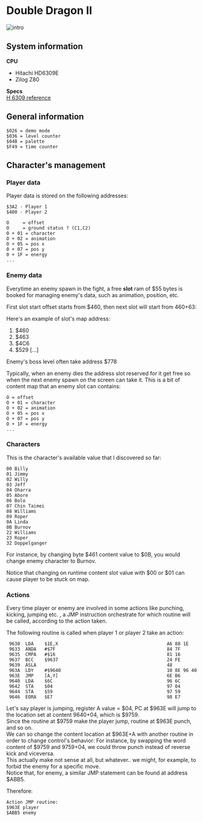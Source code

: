 # Double Dragon II

![intro](https://github.com/user-attachments/assets/fcf78f78-c200-42dd-b9b3-0784a8dd53e8)

## System information

**CPU**
* Hitachi HD6309E
* Zilog Z80

**Specs**<br>
[H 6309 reference](../specs/Motorola%206809%20and%20Hitachi%206309%20Programming%20Reference%20(Darren%20Atkinson).pdf)

## General information

```
$026 = demo mode
$036 = level counter
$04B = palette
$F49 = time counter
```

## Character's management

### Player data

Player data is stored on the following addresses:

```
$3A2 - Player 1
$400 - Player 2
```

```
O     = offset
O     = ground status ? (C1,C2)
0 + 01 = character
O + 02 = animation
O + 05 = pos x
0 + 07 = pos y
0 + 1F = energy
...
```

### Enemy data

Everytime an enemy spawn in the fight, a free **slot** ram of $55 bytes is booked for managing enemy's data, such as animation, position, etc.

First slot start offset starts from $460, then next slot will start from $460+$63:

Here's an example of slot's map address:

1. $460
2. $463
3. $4C6
4. $529
[...]

Enemy's boss level often take address $778

Typically, when an enemy dies the address slot reserved for it get free so when the next enemy spawn on the screen can take it.
This is a bit of content map that an enemy slot can contains:

```
O = offset
O + 01 = character
O + 02 = animation
O + 05 = pos x
O + 07 = pos y
O + 1F = energy
...
```

### Characters

This is the character's available value that I discovered so far:

```
00 Billy
01 Jimmy
02 Willy
03 Jeff
04 Oharra
05 Abore
06 Bolo
07 Chin Taimei
08 Williams
09 Roper
0A Linda 
0B Burnov
22 Williams
23 Roper
32 Doppelganger
```

For instance, by changing byte $461 content value to $0B, you would change enemy character to Burnov.

Notice that changing on runtime content slot value with $00 or $01 can cause player to be stuck on map.

### Actions ###

Every time player or enemy are involved in some actions like punching, kicking, jumping etc. , a JMP
instruction orchestrate for which routine will be called, according to the action taken.

The following routine is called when player 1 or player 2 take an action:

```
 9630  LDA    $1E,X                                        A6 88 1E
 9633  ANDA   #$7F                                         84 7F
 9635  CMPA   #$16                                         81 16
 9637  BCC    $9637                                        24 FE
 9639  ASLA                                                48
 963A  LDY    #$9640                                       10 8E 96 40
 963E  JMP    [A,Y]                                        6E B6
 9640  LDA    $6C                                          96 6C
 9642  STA    $04                                          97 04
 9644  STA    $59                                          97 59
 9646  EORA   $E7                                          98 E7
```

Let's say player is jumping, register A value = $04, PC at $963E will jump to the location set at content $9640+$04, which is $9759.
<br>
Since the routine at $9759 make the player jump, routine at $963E punch, and so on. 
<br>
We can so change the content location at $963E+A with another routine in order to change control's behavior:
For instance, by swapping the word content of $9759 and $9759+$04, we could throw punch instead of reverse kick and viceversa.
<br>
This actually make not sense at all, but whatever.. we might, for example, to forbid the enemy for a specific move.
<br>
Notice that, for enemy, a similar JMP statement can be found at address $ABB5.

Therefore:

```
Action JMP routine:
$963E player
$ABB5 enemy
```
